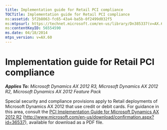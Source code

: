 ```yaml
---
title: Implementation guide for Retail PCI compliance
TOCTitle: Implementation guide for Retail PCI compliance
ms:assetid: 5f2b8063-fc65-43a4-ba5b-0f2499d032f5
ms:mtpsurl: https://technet.microsoft.com/en-us/library/Dn385337(v=AX.60)
ms:contentKeyID: 56554590
ms.date: 04/18/2014
mtps_version: v=AX.60
---
```


# Implementation guide for Retail PCI compliance 


_**Applies To:** Microsoft Dynamics AX 2012 R3, Microsoft Dynamics AX 2012 R2, Microsoft Dynamics AX 2012 Feature Pack_

Special security and compliance provisions apply to Retail deployments of Microsoft Dynamics AX 2012 that use credit or debit cards. For guidance in this area, consult the [PCI Implementation Guide for Microsoft Dynamics AX 2012 R2](http://www.microsoft.com/en-us/download/confirmation.aspx?id=36537) (http://www.microsoft.com/en-us/download/confirmation.aspx?id=36537), available for download as a PDF file.

  


